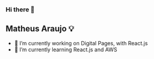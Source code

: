 ### Hi there 👋
## Matheus Araujo 💡

- 🔭 I’m currently working on Digital Pages, with React.js
- 🌱 I’m currently learning React.js and AWS



